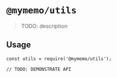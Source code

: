 # `@mymemo/utils`

> TODO: description

## Usage

```
const utils = require('@mymemo/utils');

// TODO: DEMONSTRATE API
```

